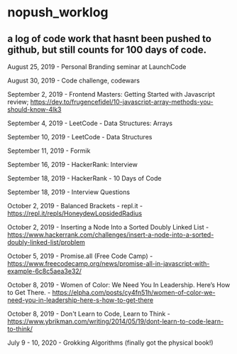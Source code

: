 # nopush_worklog
## a log of code work that hasnt been pushed to github, but still counts for 100 days of code.

August 25, 2019 - Personal Branding seminar at LaunchCode

August 30, 2019 - Code challenge, codewars

September 2, 2019 - Frontend Masters: Getting Started with Javascript review; https://dev.to/frugencefidel/10-javascript-array-methods-you-should-know-4lk3

September 4, 2019 - LeetCode - Data Structures: Arrays

September 10, 2019 - LeetCode - Data Structures

September 11, 2019 - Formik

September 16, 2019 - HackerRank: Interview 

September 18, 2019 - HackerRank - 10 Days of Code

September 18, 2019 - Interview Questions

October 2, 2019 - Balanced Brackets - repl.it - https://repl.it/repls/HoneydewLopsidedRadius

October 2, 2019 - Inserting a Node Into a Sorted Doubly Linked List - https://www.hackerrank.com/challenges/insert-a-node-into-a-sorted-doubly-linked-list/problem

October 5, 2019 - Promise.all (Free Code Camp) - https://www.freecodecamp.org/news/promise-all-in-javascript-with-example-6c8c5aea3e32/

October 8, 2019 - Women of Color: We Need You In Leadership. Here’s How to Get There. - https://elpha.com/posts/cy4fn51h/women-of-color-we-need-you-in-leadership-here-s-how-to-get-there

October 8, 2019 - Don't Learn to Code, Learn to Think - https://www.ybrikman.com/writing/2014/05/19/dont-learn-to-code-learn-to-think/

July 9 - 10, 2020 - Grokking Algorithms (finally got the physical book!)
